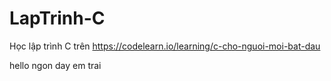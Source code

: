 # LapTrinh-C

Học lập trình C trên <https://codelearn.io/learning/c-cho-nguoi-moi-bat-dau>

hello
ngon day em trai
